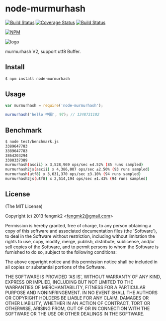 node-murmurhash
=======

[![Build Status](https://secure.travis-ci.org/fengmk2/node-murmurhash.png)](http://travis-ci.org/fengmk2/node-murmurhash) [![Coverage Status](https://coveralls.io/repos/fengmk2/node-murmurhash/badge.png)](https://coveralls.io/r/fengmk2/node-murmurhash) [![Build Status](https://drone.io/github.com/fengmk2/node-murmurhash/status.png)](https://drone.io/github.com/fengmk2/node-murmurhash/latest)

[![NPM](https://nodei.co/npm/node-murmurhash.png?downloads=true&stars=true)](https://nodei.co/npm/node-murmurhash/)

![logo](https://raw.github.com/fengmk2/node-murmurhash/master/logo.png)

murmurhash V2, support utf8 Buffer.

## Install

```bash
$ npm install node-murmurhash
```

## Usage

```js
var murmurhash = require('node-murmurhash');

murmurhash('hello 中国', 97); // 1248731102
```

## Benchmark

```bash
$ node test/benchmark.js
3389647783
3389647783
3864203294
3300337389
murmurhash(ascii) x 3,528,969 ops/sec ±4.52% (85 runs sampled)
murmurhash2js(ascii) x 4,386,007 ops/sec ±2.50% (93 runs sampled)
murmurhash(utf8) x 3,631,370 ops/sec ±3.10% (94 runs sampled)
murmurhash2js(utf8) x 2,514,194 ops/sec ±1.43% (94 runs sampled)
```

## License

(The MIT License)

Copyright (c) 2013 fengmk2 &lt;fengmk2@gmail.com&gt;

Permission is hereby granted, free of charge, to any person obtaining
a copy of this software and associated documentation files (the
'Software'), to deal in the Software without restriction, including
without limitation the rights to use, copy, modify, merge, publish,
distribute, sublicense, and/or sell copies of the Software, and to
permit persons to whom the Software is furnished to do so, subject to
the following conditions:

The above copyright notice and this permission notice shall be
included in all copies or substantial portions of the Software.

THE SOFTWARE IS PROVIDED 'AS IS', WITHOUT WARRANTY OF ANY KIND,
EXPRESS OR IMPLIED, INCLUDING BUT NOT LIMITED TO THE WARRANTIES OF
MERCHANTABILITY, FITNESS FOR A PARTICULAR PURPOSE AND NONINFRINGEMENT.
IN NO EVENT SHALL THE AUTHORS OR COPYRIGHT HOLDERS BE LIABLE FOR ANY
CLAIM, DAMAGES OR OTHER LIABILITY, WHETHER IN AN ACTION OF CONTRACT,
TORT OR OTHERWISE, ARISING FROM, OUT OF OR IN CONNECTION WITH THE
SOFTWARE OR THE USE OR OTHER DEALINGS IN THE SOFTWARE.
